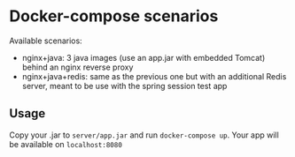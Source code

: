 # Docker-compose scenarios

Available scenarios:

- nginx+java: 3 java images (use an app.jar with embedded Tomcat) behind an nginx reverse proxy
- nginx+java+redis: same as the previous one but with an additional Redis server, meant to be use with the spring session test app

## Usage

Copy your .jar to `server/app.jar` and run `docker-compose up`. Your app will
be available on `localhost:8080`
